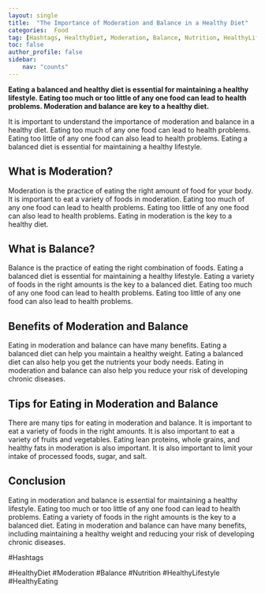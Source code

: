 ```yaml
---
layout: single
title:  "The Importance of Moderation and Balance in a Healthy Diet"
categories:  Food
tag: [Hashtags, HealthyDiet, Moderation, Balance, Nutrition, HealthyLifestyle, HealthyEating, ]
toc: false
author_profile: false
sidebar:
    nav: "counts"
---
```

    
**Eating a balanced and healthy diet is essential for maintaining a healthy lifestyle. Eating too much or too little of any one food can lead to health problems. Moderation and balance are key to a healthy diet.**

It is important to understand the importance of moderation and balance in a healthy diet. Eating too much of any one food can lead to health problems. Eating too little of any one food can also lead to health problems. Eating a balanced diet is essential for maintaining a healthy lifestyle.

## What is Moderation?

Moderation is the practice of eating the right amount of food for your body. It is important to eat a variety of foods in moderation. Eating too much of any one food can lead to health problems. Eating too little of any one food can also lead to health problems. Eating in moderation is the key to a healthy diet.

## What is Balance?

Balance is the practice of eating the right combination of foods. Eating a balanced diet is essential for maintaining a healthy lifestyle. Eating a variety of foods in the right amounts is the key to a balanced diet. Eating too much of any one food can lead to health problems. Eating too little of any one food can also lead to health problems.

## Benefits of Moderation and Balance

Eating in moderation and balance can have many benefits. Eating a balanced diet can help you maintain a healthy weight. Eating a balanced diet can also help you get the nutrients your body needs. Eating in moderation and balance can also help you reduce your risk of developing chronic diseases.

## Tips for Eating in Moderation and Balance

There are many tips for eating in moderation and balance. It is important to eat a variety of foods in the right amounts. It is also important to eat a variety of fruits and vegetables. Eating lean proteins, whole grains, and healthy fats in moderation is also important. It is also important to limit your intake of processed foods, sugar, and salt.

## Conclusion

Eating in moderation and balance is essential for maintaining a healthy lifestyle. Eating too much or too little of any one food can lead to health problems. Eating a variety of foods in the right amounts is the key to a balanced diet. Eating in moderation and balance can have many benefits, including maintaining a healthy weight and reducing your risk of developing chronic diseases.

#Hashtags

#HealthyDiet #Moderation #Balance #Nutrition #HealthyLifestyle #HealthyEating